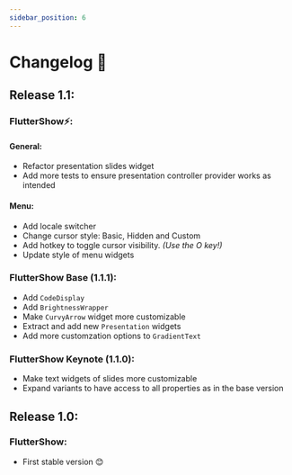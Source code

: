 ```yaml
---
sidebar_position: 6
---
```


# Changelog 📄

## Release 1.1:

### FlutterShow⚡️:

#### General:

- Refactor presentation slides widget
- Add more tests to ensure presentation controller provider works as intended

#### Menu:

- Add locale switcher
- Change cursor style: Basic, Hidden and Custom
- Add hotkey to toggle cursor visibility. _(Use the O key!)_
- Update style of menu widgets

### FlutterShow Base (1.1.1):

- Add `CodeDisplay`
- Add `BrightnessWrapper`
- Make `CurvyArrow` widget more customizable
- Extract and add new `Presentation` widgets
- Add more customzation options to `GradientText`

### FlutterShow Keynote (1.1.0):

- Make text widgets of slides more customizable
- Expand variants to have access to all properties as in the base version

## Release 1.0:

### FlutterShow:

- First stable version 😊
